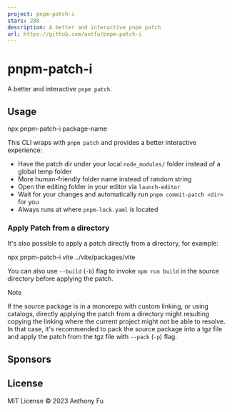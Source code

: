 ```yaml
---
project: pnpm-patch-i
stars: 288
description: A better and interactive pnpm patch
url: https://github.com/antfu/pnpm-patch-i
---
```


pnpm-patch-i
============

A better and interactive `pnpm patch`.

Usage
-----

npx pnpm-patch-i package-name

This CLI wraps with `pnpm patch` and provides a better interactive experience:

-   Have the patch dir under your local `node_modules/` folder instead of a global temp folder
-   More human-friendly folder name instead of random string
-   Open the editing folder in your editor via `launch-editor`
-   Wait for your changes and automatically run `pnpm commit-patch <dir>` for you
-   Always runs at where `pnpm-lock.yaml` is located

### Apply Patch from a directory

It's also possible to apply a patch directly from a directory, for example:

npx pnpm-patch-i vite ../vite/packages/vite

You can also use `--build` (`-b`) flag to invoke `npm run build` in the source directory before applying the patch.

Note

If the source package is in a monorepo with custom linking, or using catalogs, directly applying the patch from a directory might resulting copying the linking where the current project might not be able to resolve. In that case, it's recommended to pack the source package into a tgz file and apply the patch from the tgz file with `--pack` (`-p`) flag.

Sponsors
--------

License
-------

MIT License © 2023 Anthony Fu
